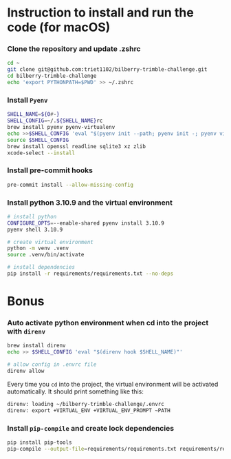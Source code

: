 # Instruction to install and run the code (for macOS)

### Clone the repository and update .zshrc
```bash
cd ~
git clone git@github.com:triet1102/bilberry-trimble-challenge.git
cd bilberry-trimble-challenge
echo 'export PYTHONPATH=$PWD' >> ~/.zshrc
```

### Install `Pyenv`
```bash
SHELL_NAME=${0#-}
SHELL_CONFIG=~/.${SHELL_NAME}rc
brew install pyenv pyenv-virtualenv
echo >>$SHELL_CONFIG 'eval "$(pyenv init --path; pyenv init -; pyenv virtualenv-init -)"'
source $SHELL_CONFIG
brew install openssl readline sqlite3 xz zlib
xcode-select --install
```
### Install pre-commit hooks
```bash
pre-commit install --allow-missing-config
```

### Install python 3.10.9 and the virtual environment
```bash
# install python
CONFIGURE_OPTS=--enable-shared pyenv install 3.10.9
pyenv shell 3.10.9

# create virtual environment
python -m venv .venv
source .venv/bin/activate

# install dependencies
pip install -r requirements/requirements.txt --no-deps
```


# Bonus
### Auto activate python environment when cd into the project with `direnv`
```bash
brew install direnv
echo >> $SHELL_CONFIG 'eval "$(direnv hook $SHELL_NAME)"'

# allow config in .envrc file
direnv allow
```

Every time you `cd` into the project, the virtual environment will be activated automatically. It should print something like this:
```bash
direnv: loading ~/bilberry-trimble-challenge/.envrc
direnv: export +VIRTUAL_ENV +VIRTUAL_ENV_PROMPT ~PATH
```

### Install `pip-compile` and create lock dependencies
```bash
pip install pip-tools
pip-compile --output-file=requirements/requirements.txt requirements/requirements.in
```
